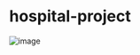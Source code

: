 # hospital-project
![image](https://github.com/mdredoyislam/hospital-project/assets/56118118/c4178001-f12f-4d39-9964-557b8dbab600)
